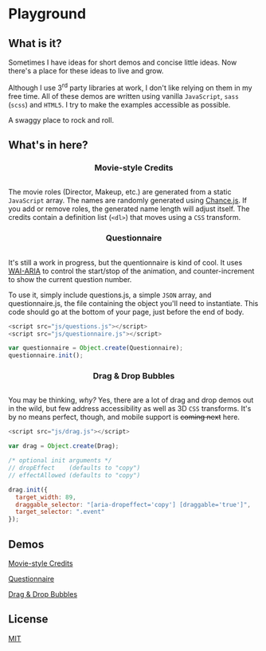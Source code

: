 Playground
==========

What is it?
-----------
Sometimes I have ideas for short demos and concise little ideas. Now there's a place for these ideas to live and grow.

Although I use 3<sup>rd</sup> party libraries at work, I don't like relying on them in my free time. All of these demos are written using vanilla `JavaScript`, `sass` (`scss`) and `HTML5`. I try to make the examples accessible as possible.

A swaggy place to rock and roll.

What's in here?
---------------

<h3 align="center">Movie-style Credits</h3>
<p align="center">
  <img src="https://dl.dropboxusercontent.com/u/24799515/img_share/credits.png" alt="">
</p>

The movie roles (Director, Makeup, etc.) are generated from a static `JavaScript` array. The names are randomly generated using [Chance.js](http://chancejs.com/). If you add or remove roles, the generated name length will adjust itself. The credits contain a definition list (`<dl>`) that moves using a `CSS` transform.

<h3 align="center">Questionnaire</h3>
<p align="center">
  <img src="https://dl.dropboxusercontent.com/u/24799515/img_share/questionnaire.png" alt="">
</p>

It's still a work in progress, but the quentionnaire is kind of cool. It uses [WAI-ARIA][2] to control the start/stop of the animation, and counter-increment to show the current question number.

To use it, simply include questions.js, a simple `JSON` array, and questionnaire.js, the file containing the object you'll need to instantiate. This code should go at the bottom of your page, just before the end of body.

```javascript
<script src="js/questions.js"></script>
<script src="js/questionnaire.js"></script>

var questionnaire = Object.create(Questionnaire);
questionnaire.init();
```

<h3 align="center">Drag & Drop Bubbles</h3>
<p align="center">
  <img src="https://dl.dropboxusercontent.com/u/24799515/img_share/drag.gif" alt="">
</p>

You may be thinking, _why?_ Yes, there are a lot of drag and drop demos out in the wild, but few address accessibility as well as 3D `CSS` transforms. It's by no means perfect, though, and mobile support is ~~coming next~~ here.

```javascript
<script src="js/drag.js"></script>

var drag = Object.create(Drag);

/* optional init arguments */
// dropEffect    (defaults to "copy")
// effectAllowed (defaults to "copy")

drag.init({
  target_width: 89,
  draggable_selector: "[aria-dropeffect='copy'] [draggable='true']",
  target_selector: ".event"
});
```
Demos
--------------
[Movie-style Credits][3]

[Questionnaire][4]

[Drag & Drop Bubbles][5]

License
-------

[MIT][1]

[1]: https://github.com/naayt/playground/blob/master/LICENSE
[2]: http://www.w3.org/TR/wai-aria/
[3]: http://naayt.github.io/playground/credits/
[4]: http://naayt.github.io/playground/questionnaire/
[5]: http://naayt.github.io/playground/native_drag/
